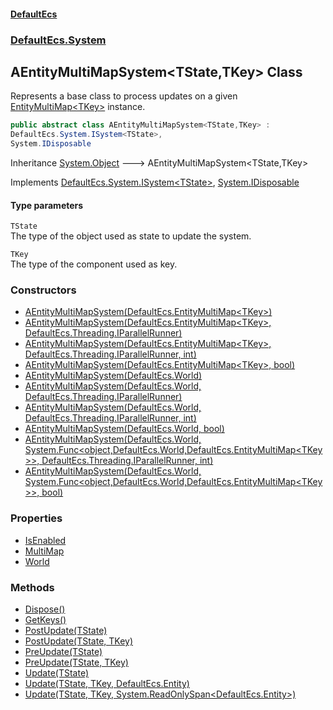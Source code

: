 #### [DefaultEcs](./index.md 'index')
### [DefaultEcs.System](./DefaultEcs-System.md 'DefaultEcs.System')
## AEntityMultiMapSystem&lt;TState,TKey&gt; Class
Represents a base class to process updates on a given [EntityMultiMap&lt;TKey&gt;](./DefaultEcs-EntityMultiMap-TKey-.md 'DefaultEcs.EntityMultiMap&lt;TKey&gt;') instance.  
```csharp
public abstract class AEntityMultiMapSystem<TState,TKey> :
DefaultEcs.System.ISystem<TState>,
System.IDisposable
```
Inheritance [System.Object](https://docs.microsoft.com/en-us/dotnet/api/System.Object 'System.Object') &#129106; AEntityMultiMapSystem&lt;TState,TKey&gt;  

Implements [DefaultEcs.System.ISystem&lt;](./DefaultEcs-System-ISystem-T-.md 'DefaultEcs.System.ISystem&lt;T&gt;')[TState](#DefaultEcs-System-AEntityMultiMapSystem-TState_TKey--TState 'DefaultEcs.System.AEntityMultiMapSystem&lt;TState,TKey&gt;.TState')[&gt;](./DefaultEcs-System-ISystem-T-.md 'DefaultEcs.System.ISystem&lt;T&gt;'), [System.IDisposable](https://docs.microsoft.com/en-us/dotnet/api/System.IDisposable 'System.IDisposable')  
#### Type parameters
<a name='DefaultEcs-System-AEntityMultiMapSystem-TState_TKey--TState'></a>
`TState`  
The type of the object used as state to update the system.  
  
<a name='DefaultEcs-System-AEntityMultiMapSystem-TState_TKey--TKey'></a>
`TKey`  
The type of the component used as key.  
  
### Constructors
- [AEntityMultiMapSystem(DefaultEcs.EntityMultiMap&lt;TKey&gt;)](./DefaultEcs-System-AEntityMultiMapSystem-TState_TKey--AEntityMultiMapSystem(DefaultEcs-EntityMultiMap-TKey-).md 'DefaultEcs.System.AEntityMultiMapSystem&lt;TState,TKey&gt;.AEntityMultiMapSystem(DefaultEcs.EntityMultiMap&lt;TKey&gt;)')
- [AEntityMultiMapSystem(DefaultEcs.EntityMultiMap&lt;TKey&gt;, DefaultEcs.Threading.IParallelRunner)](./DefaultEcs-System-AEntityMultiMapSystem-TState_TKey--AEntityMultiMapSystem(DefaultEcs-EntityMultiMap-TKey-_DefaultEcs-Threading-IParallelRunner).md 'DefaultEcs.System.AEntityMultiMapSystem&lt;TState,TKey&gt;.AEntityMultiMapSystem(DefaultEcs.EntityMultiMap&lt;TKey&gt;, DefaultEcs.Threading.IParallelRunner)')
- [AEntityMultiMapSystem(DefaultEcs.EntityMultiMap&lt;TKey&gt;, DefaultEcs.Threading.IParallelRunner, int)](./DefaultEcs-System-AEntityMultiMapSystem-TState_TKey--AEntityMultiMapSystem(DefaultEcs-EntityMultiMap-TKey-_DefaultEcs-Threading-IParallelRunner_int).md 'DefaultEcs.System.AEntityMultiMapSystem&lt;TState,TKey&gt;.AEntityMultiMapSystem(DefaultEcs.EntityMultiMap&lt;TKey&gt;, DefaultEcs.Threading.IParallelRunner, int)')
- [AEntityMultiMapSystem(DefaultEcs.EntityMultiMap&lt;TKey&gt;, bool)](./DefaultEcs-System-AEntityMultiMapSystem-TState_TKey--AEntityMultiMapSystem(DefaultEcs-EntityMultiMap-TKey-_bool).md 'DefaultEcs.System.AEntityMultiMapSystem&lt;TState,TKey&gt;.AEntityMultiMapSystem(DefaultEcs.EntityMultiMap&lt;TKey&gt;, bool)')
- [AEntityMultiMapSystem(DefaultEcs.World)](./DefaultEcs-System-AEntityMultiMapSystem-TState_TKey--AEntityMultiMapSystem(DefaultEcs-World).md 'DefaultEcs.System.AEntityMultiMapSystem&lt;TState,TKey&gt;.AEntityMultiMapSystem(DefaultEcs.World)')
- [AEntityMultiMapSystem(DefaultEcs.World, DefaultEcs.Threading.IParallelRunner)](./DefaultEcs-System-AEntityMultiMapSystem-TState_TKey--AEntityMultiMapSystem(DefaultEcs-World_DefaultEcs-Threading-IParallelRunner).md 'DefaultEcs.System.AEntityMultiMapSystem&lt;TState,TKey&gt;.AEntityMultiMapSystem(DefaultEcs.World, DefaultEcs.Threading.IParallelRunner)')
- [AEntityMultiMapSystem(DefaultEcs.World, DefaultEcs.Threading.IParallelRunner, int)](./DefaultEcs-System-AEntityMultiMapSystem-TState_TKey--AEntityMultiMapSystem(DefaultEcs-World_DefaultEcs-Threading-IParallelRunner_int).md 'DefaultEcs.System.AEntityMultiMapSystem&lt;TState,TKey&gt;.AEntityMultiMapSystem(DefaultEcs.World, DefaultEcs.Threading.IParallelRunner, int)')
- [AEntityMultiMapSystem(DefaultEcs.World, bool)](./DefaultEcs-System-AEntityMultiMapSystem-TState_TKey--AEntityMultiMapSystem(DefaultEcs-World_bool).md 'DefaultEcs.System.AEntityMultiMapSystem&lt;TState,TKey&gt;.AEntityMultiMapSystem(DefaultEcs.World, bool)')
- [AEntityMultiMapSystem(DefaultEcs.World, System.Func&lt;object,DefaultEcs.World,DefaultEcs.EntityMultiMap&lt;TKey&gt;&gt;, DefaultEcs.Threading.IParallelRunner, int)](./DefaultEcs-System-AEntityMultiMapSystem-TState_TKey--AEntityMultiMapSystem(DefaultEcs-World_System-Func-object_DefaultEcs-World_DefaultEcs-EntityMultiMap-TKey--_DefaultEcs-Threading-IParallelRunner_int).md 'DefaultEcs.System.AEntityMultiMapSystem&lt;TState,TKey&gt;.AEntityMultiMapSystem(DefaultEcs.World, System.Func&lt;object,DefaultEcs.World,DefaultEcs.EntityMultiMap&lt;TKey&gt;&gt;, DefaultEcs.Threading.IParallelRunner, int)')
- [AEntityMultiMapSystem(DefaultEcs.World, System.Func&lt;object,DefaultEcs.World,DefaultEcs.EntityMultiMap&lt;TKey&gt;&gt;, bool)](./DefaultEcs-System-AEntityMultiMapSystem-TState_TKey--AEntityMultiMapSystem(DefaultEcs-World_System-Func-object_DefaultEcs-World_DefaultEcs-EntityMultiMap-TKey--_bool).md 'DefaultEcs.System.AEntityMultiMapSystem&lt;TState,TKey&gt;.AEntityMultiMapSystem(DefaultEcs.World, System.Func&lt;object,DefaultEcs.World,DefaultEcs.EntityMultiMap&lt;TKey&gt;&gt;, bool)')
### Properties
- [IsEnabled](./DefaultEcs-System-AEntityMultiMapSystem-TState_TKey--IsEnabled.md 'DefaultEcs.System.AEntityMultiMapSystem&lt;TState,TKey&gt;.IsEnabled')
- [MultiMap](./DefaultEcs-System-AEntityMultiMapSystem-TState_TKey--MultiMap.md 'DefaultEcs.System.AEntityMultiMapSystem&lt;TState,TKey&gt;.MultiMap')
- [World](./DefaultEcs-System-AEntityMultiMapSystem-TState_TKey--World.md 'DefaultEcs.System.AEntityMultiMapSystem&lt;TState,TKey&gt;.World')
### Methods
- [Dispose()](./DefaultEcs-System-AEntityMultiMapSystem-TState_TKey--Dispose().md 'DefaultEcs.System.AEntityMultiMapSystem&lt;TState,TKey&gt;.Dispose()')
- [GetKeys()](./DefaultEcs-System-AEntityMultiMapSystem-TState_TKey--GetKeys().md 'DefaultEcs.System.AEntityMultiMapSystem&lt;TState,TKey&gt;.GetKeys()')
- [PostUpdate(TState)](./DefaultEcs-System-AEntityMultiMapSystem-TState_TKey--PostUpdate(TState).md 'DefaultEcs.System.AEntityMultiMapSystem&lt;TState,TKey&gt;.PostUpdate(TState)')
- [PostUpdate(TState, TKey)](./DefaultEcs-System-AEntityMultiMapSystem-TState_TKey--PostUpdate(TState_TKey).md 'DefaultEcs.System.AEntityMultiMapSystem&lt;TState,TKey&gt;.PostUpdate(TState, TKey)')
- [PreUpdate(TState)](./DefaultEcs-System-AEntityMultiMapSystem-TState_TKey--PreUpdate(TState).md 'DefaultEcs.System.AEntityMultiMapSystem&lt;TState,TKey&gt;.PreUpdate(TState)')
- [PreUpdate(TState, TKey)](./DefaultEcs-System-AEntityMultiMapSystem-TState_TKey--PreUpdate(TState_TKey).md 'DefaultEcs.System.AEntityMultiMapSystem&lt;TState,TKey&gt;.PreUpdate(TState, TKey)')
- [Update(TState)](./DefaultEcs-System-AEntityMultiMapSystem-TState_TKey--Update(TState).md 'DefaultEcs.System.AEntityMultiMapSystem&lt;TState,TKey&gt;.Update(TState)')
- [Update(TState, TKey, DefaultEcs.Entity)](./DefaultEcs-System-AEntityMultiMapSystem-TState_TKey--Update(TState_TKey_DefaultEcs-Entity).md 'DefaultEcs.System.AEntityMultiMapSystem&lt;TState,TKey&gt;.Update(TState, TKey, DefaultEcs.Entity)')
- [Update(TState, TKey, System.ReadOnlySpan&lt;DefaultEcs.Entity&gt;)](./DefaultEcs-System-AEntityMultiMapSystem-TState_TKey--Update(TState_TKey_System-ReadOnlySpan-DefaultEcs-Entity-).md 'DefaultEcs.System.AEntityMultiMapSystem&lt;TState,TKey&gt;.Update(TState, TKey, System.ReadOnlySpan&lt;DefaultEcs.Entity&gt;)')
